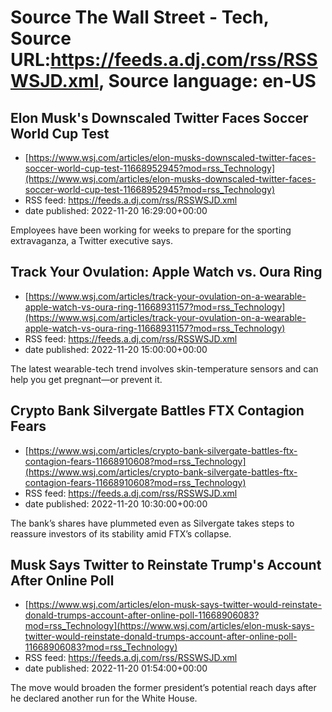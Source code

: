 # Source The Wall Street - Tech, Source URL:https://feeds.a.dj.com/rss/RSSWSJD.xml, Source language: en-US

## Elon Musk's Downscaled Twitter Faces Soccer World Cup Test
 - [https://www.wsj.com/articles/elon-musks-downscaled-twitter-faces-soccer-world-cup-test-11668952945?mod=rss_Technology](https://www.wsj.com/articles/elon-musks-downscaled-twitter-faces-soccer-world-cup-test-11668952945?mod=rss_Technology)
 - RSS feed: https://feeds.a.dj.com/rss/RSSWSJD.xml
 - date published: 2022-11-20 16:29:00+00:00

Employees have been working for weeks to prepare for the sporting extravaganza, a Twitter executive says.

## Track Your Ovulation: Apple Watch vs. Oura Ring
 - [https://www.wsj.com/articles/track-your-ovulation-on-a-wearable-apple-watch-vs-oura-ring-11668931157?mod=rss_Technology](https://www.wsj.com/articles/track-your-ovulation-on-a-wearable-apple-watch-vs-oura-ring-11668931157?mod=rss_Technology)
 - RSS feed: https://feeds.a.dj.com/rss/RSSWSJD.xml
 - date published: 2022-11-20 15:00:00+00:00

The latest wearable-tech trend involves skin-temperature sensors and can help you get pregnant—or prevent it.

## Crypto Bank Silvergate Battles FTX Contagion Fears
 - [https://www.wsj.com/articles/crypto-bank-silvergate-battles-ftx-contagion-fears-11668910608?mod=rss_Technology](https://www.wsj.com/articles/crypto-bank-silvergate-battles-ftx-contagion-fears-11668910608?mod=rss_Technology)
 - RSS feed: https://feeds.a.dj.com/rss/RSSWSJD.xml
 - date published: 2022-11-20 10:30:00+00:00

The bank’s shares have plummeted even as Silvergate takes steps to reassure investors of its stability amid FTX’s collapse.

## Musk Says Twitter to Reinstate Trump's Account After Online Poll
 - [https://www.wsj.com/articles/elon-musk-says-twitter-would-reinstate-donald-trumps-account-after-online-poll-11668906083?mod=rss_Technology](https://www.wsj.com/articles/elon-musk-says-twitter-would-reinstate-donald-trumps-account-after-online-poll-11668906083?mod=rss_Technology)
 - RSS feed: https://feeds.a.dj.com/rss/RSSWSJD.xml
 - date published: 2022-11-20 01:54:00+00:00

The move would broaden the former president’s potential reach days after he declared another run for the White House.
